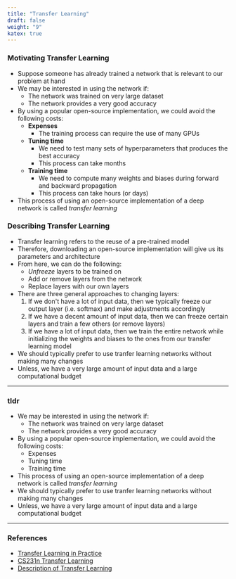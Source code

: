 ```yaml
---
title: "Transfer Learning"
draft: false
weight: "9"
katex: true
---
```


### Motivating Transfer Learning
- Suppose someone has already trained a network that is relevant to our problem at hand
- We may be interested in using the network if:
	- The network was trained on very large dataset
	- The network provides a very good accuracy
- By using a popular open-source implementation, we could avoid the following costs:
	- **Expenses**
		- The training process can require the use of many GPUs
	- **Tuning time**
		- We need to test many sets of hyperparameters that produces the best accuracy
		- This process can take months
	- **Training time**
		- We need to compute many weights and biases during forward and backward propagation
		- This process can take hours (or days)
- This process of using an open-source implementation of a deep network is called *transfer learning*

### Describing Transfer Learning
- Transfer learning refers to the reuse of a pre-trained model
- Therefore, downloading an open-source implementation will give us its parameters and architecture
- From here, we can do the following:
	- *Unfreeze* layers to be trained on
	- Add or remove layers from the network
	- Replace layers with our own layers
- There are three general approaches to changing layers:
	1. If we don't have a lot of input data, then we typically freeze our output layer (i.e. softmax) and make adjustments accordingly
	2. If we have a decent amount of input data, then we can freeze certain layers and train a few others (or remove layers)
	3. If we have a lot of input data, then we train the entire network while initializing the weights and biases to the ones from our transfer learning model
- We should typically prefer to use tranfer learning networks without making many changes
- Unless, we have a very large amount of input data and a large computational budget

---

### tldr
- We may be interested in using the network if:
	- The network was trained on very large dataset
	- The network provides a very good accuracy
- By using a popular open-source implementation, we could avoid the following costs:
	- Expenses
	- Tuning time
	- Training time
- This process of using an open-source implementation of a deep network is called *transfer learning*
- We should typically prefer to use tranfer learning networks without making many changes
- Unless, we have a very large amount of input data and a large computational budget

---

### References
- [Transfer Learning in Practice](https://www.youtube.com/watch?v=FQM13HkEfBk&list=PLkDaE6sCZn6Gl29AoE31iwdVwSG-KnDzF&index=20)
- [CS231n Transfer Learning](https://cs231n.github.io/transfer-learning/)
- [Description of Transfer Learning](https://builtin.com/data-science/transfer-learning)
